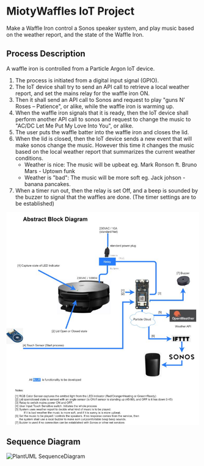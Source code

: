 # MiotyWaffles IoT Project
Make a Waffle Iron control a Sonos speaker system, and play music based on the weather report, and the state of the Waffle Iron.

## Process Description
A waffle iron is controlled from a Particle Argon IoT device. 

1. The process is initiated from a digital input signal (GPIO).
2. The IoT device shall try to send an API call to retrieve a local weather report, and set the mains relay for the waffle iron ON.
3. Then it shall send an API call to Sonos and request to play "guns N’ Roses – Patience", or alike, while the waffle iron is warming up. 
4. When the waffle iron signals that it is ready, then the IoT device shall perform another API call to sonos and request to change the music to "AC/DC Let Me Put My Love Into You", or alike. 
5. The user puts the waffle batter into the waffle iron and closes the lid.
6. When the lid is closed, then the IoT device sends a new event that will make sonos change the music. However this time it changes the music based on the local weather report that summarizes the current weather conditions. 
    - Weather is nice: The music will be upbeat eg. Mark Ronson ft. Bruno Mars - Uptown funk
    - Weather is "bad": The music will be more soft eg. Jack johson - banana pancakes. 
7. When a timer run out, then the relay is set Off, and a beep is sounded by the buzzer to signal that the waffles are done. (The timer settings are to be established)

![MiotyWaffels](https://github.com/VintherWolf/miotywaffles/blob/master/doc/Bilag/09_Media/MiotyWaffles_TechnicalRichPicture.jpg?raw=true)


## Sequence Diagram

![PlantUML SequenceDiagram](http://www.plantuml.com/plantuml/proxy?cache=no&src=https://raw.githubusercontent.com/VintherWolf/miotywaffles/master/doc/Bilag/03_Diagrammer/sd-miotywaffles.iuml)